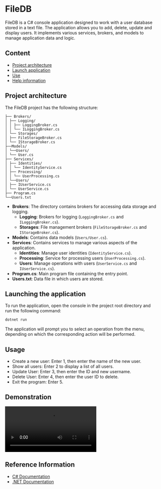 ﻿# FileDB

FileDB is a C# console application designed to work with a user database stored in a text file. The application allows you to add, delete, update and display users. It implements various services, brokers, and models to manage application data and logic.

## Content

- [Project architecture](#project-architecture)
- [Launch application](#launching-the-application)
- [Use](#usage)
- [Help information](#reference-information)

## Project architecture

The FileDB project has the following structure:

```plaintext
├── Brokers/
│ ├── Logging/
│ │ ├── LoggingBroker.cs
│ │ └── ILoggingBroker.cs
│ └── Storages/
│ ├── FileStorageBroker.cs
│ └── IStorageBroker.cs
├──Models/
│ └──Users/
│ └── User.cs
├── Services/
│ ├── Identities/
│ │ └── IdentityService.cs
│ ├── Processing/
│ │ └── UserProcessing.cs
│ └──Users/
│ ├── IUserService.cs
│ └── UserService.cs
├── Program.cs
└──Users.txt
```

- **Brokers**: The directory contains brokers for accessing data storage and logging.
     - **Logging**: Brokers for logging (`LoggingBroker.cs` and `ILoggingBroker.cs`).
     - **Storages**: File management brokers (`FileStorageBroker.cs` and `IStorageBroker.cs`).
- **Models**: Contains data models (`Users/User.cs`).
- **Services**: Contains services to manage various aspects of the application.
     - **Identities**: Manage user identities (`IdentityService.cs`).
     - **Processing**: Service for processing users (`UserProcessing.cs`).
     - **Users**: Manage operations with users (`UserService.cs` and `IUserService.cs`).
- **Program.cs**: Main program file containing the entry point.
- **Users.txt**: Data file in which users are stored.

## Launching the application

To run the application, open the console in the project root directory and run the following command:

```bash
dotnet run
```

The application will prompt you to select an operation from the menu, depending on which the corresponding action will be performed.

## Usage

- Create a new user: Enter 1, then enter the name of the new user.
- Show all users: Enter 2 to display a list of all users.
- Update User: Enter 3, then enter the ID and new username.
- Delete User: Enter 4, then enter the user ID to delete.
- Exit the program: Enter 5.

## Demonstration
![alt text](DemoFileDB.mp4)

## Reference Information

- [C# Documentation](https://learn.microsoft.com/ru-ru/dotnet/csharp/)
- [.NET Documentation](https://learn.microsoft.com/ru-ru/dotnet/)
